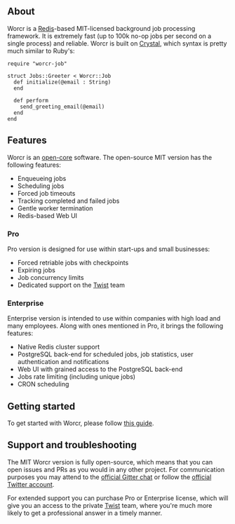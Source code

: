 ## About

Worcr is a [Redis](https://redis.io)-based MIT-licensed background job processing framework. It is extremely fast (up to 100k no-op jobs per second on a single process) and reliable. Worcr is built on [Crystal](https://crystal-lang.org), which syntax is pretty much similar to Ruby's:

```crystal
require "worcr-job"

struct Jobs::Greeter < Worcr::Job
  def initialize(@email : String)
  end
  
  def perform
    send_greeting_email(@email)
  end
end
```

## Features

Worcr is an [open-core](https://en.wikipedia.org/wiki/Open-core_model) software. The open-source MIT version has the following features:

* Enqueueing jobs
* Scheduling jobs
* Forced job timeouts
* Tracking completed and failed jobs
* Gentle worker termination
* Redis-based Web UI

### Pro

Pro version is designed for use within start-ups and small businesses:

* Forced retriable jobs with checkpoints
* Expiring jobs
* Job concurrency limits
* Dedicated support on the [Twist](https://twist.com) team

### Enterprise

Enterprise version is intended to use within companies with high load and many employees. Along with ones mentioned in Pro, it brings the following features:

* Native Redis cluster support
* PostgreSQL back-end for scheduled jobs, job statistics, user authentication and notifications
* Web UI with grained access to the PostgreSQL back-end
* Jobs rate limiting (including unique jobs)
* CRON scheduling

## Getting started

To get started with Worcr, please follow [this guide]().

## Support and troubleshooting

The MIT Worcr version is fully open-source, which means that you can open issues and PRs as you would in any other project. For communication purposes you may attend to the [official Gitter chat]() or follow the [official Twitter account]().

For extended support you can purchase Pro or Enterprise license, which will give you an access to the private [Twist](https://twist.com) team, where you're much more likely to get a professional answer in a timely manner.
